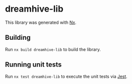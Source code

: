# dreamhive-lib

This library was generated with [Nx](https://nx.dev).

## Building

Run `nx build dreamhive-lib` to build the library.

## Running unit tests

Run `nx test dreamhive-lib` to execute the unit tests via [Jest](https://jestjs.io).
